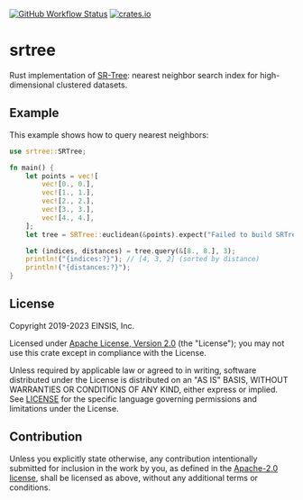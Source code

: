 [![GitHub Workflow Status](https://img.shields.io/github/actions/workflow/status/aicers/srtree/ci.yml?style=plastic)](#)
[![crates.io](https://img.shields.io/crates/v/srtree)](https://crates.io/crates/srtree)

# srtree
Rust implementation of [SR-Tree](https://dl.acm.org/doi/10.1145/253262.253347): nearest neighbor search index for high-dimensional clustered datasets.

## Example
This example shows how to query nearest neighbors:
```rust
use srtree::SRTree;

fn main() {
    let points = vec![
        vec![0., 0.],
        vec![1., 1.],
        vec![2., 2.],
        vec![3., 3.],
        vec![4., 4.],
    ];
    let tree = SRTree::euclidean(&points).expect("Failed to build SRTree");

    let (indices, distances) = tree.query(&[8., 8.], 3);
    println!("{indices:?}"); // [4, 3, 2] (sorted by distance)
    println!("{distances:?}");
}
```

## License

Copyright 2019-2023 EINSIS, Inc.

Licensed under [Apache License, Version 2.0][apache-license] (the "License");
you may not use this crate except in compliance with the License.

Unless required by applicable law or agreed to in writing, software distributed
under the License is distributed on an "AS IS" BASIS, WITHOUT WARRANTIES OR
CONDITIONS OF ANY KIND, either express or implied. See [LICENSE](LICENSE) for
the specific language governing permissions and limitations under the License.

## Contribution

Unless you explicitly state otherwise, any contribution intentionally submitted
for inclusion in the work by you, as defined in the [Apache-2.0
license][apache-license], shall be licensed as above, without any additional
terms or conditions.

[apache-license]: http://www.apache.org/licenses/LICENSE-2.0